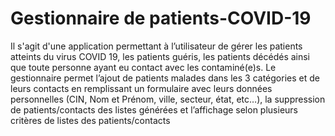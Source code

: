 # Gestionnaire de patients-COVID-19
Il s'agit d'une application permettant à l’utilisateur de gérer les patients atteints du virus COVID 19, les patients guéris, les patients décédés ainsi que toute personne ayant eu contact avec les contaminé(e)s. Le gestionnaire permet l’ajout de patients malades dans les 3 catégories et de leurs contacts en remplissant un formulaire avec leurs données personnelles (CIN, Nom et Prénom, ville, secteur, état, etc…), la suppression de patients/contacts des listes générées et l’affichage selon plusieurs critères de listes des patients/contacts
